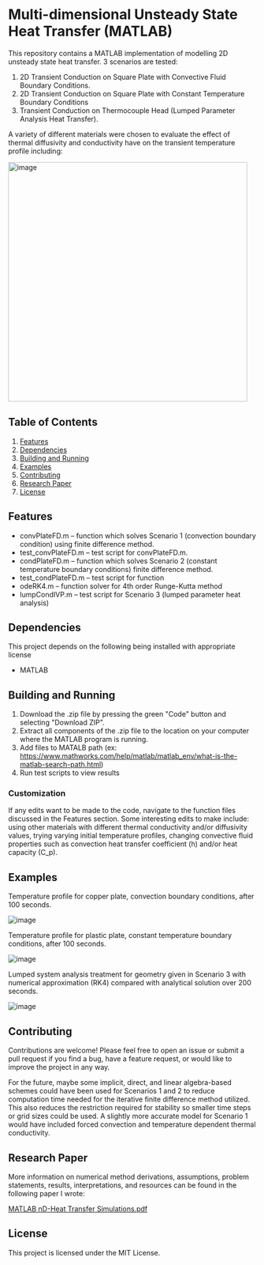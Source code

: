 # Multi-dimensional Unsteady State Heat Transfer (MATLAB)

This repository contains a MATLAB implementation of modelling 2D unsteady state heat transfer. 3 scenarios are tested:

1. 2D Transient Conduction on Square Plate with Convective Fluid Boundary Conditions.
2. 2D Transient Conduction on Square Plate with Constant Temperature Boundary Conditions
3. Transient Conduction on Thermocouple Head (Lumped Parameter Analysis Heat Transfer).

A variety of different materials were chosen to evaluate the effect of thermal diffusivity and conductivity have on the transient temperature profile including:

<img width="485" alt="image" src="https://github.com/Beniam-Kumela/2D-heat-transfer-m/assets/106757076/31f23544-0814-45f4-89c3-1edebb26a38a">

## Table of Contents

1. [Features](/README.md#features)
2. [Dependencies](/README.md#dependencies)
3. [Building and Running](/README.md#building-and-running)
4. [Examples](/README.md#examples)
5. [Contributing](/README.md#contributing)
6. [Research Paper](/README.md#research-paper)
7. [License](/README.md#license)

## Features

- convPlateFD.m – function which solves Scenario 1 (convection boundary condition) using finite difference method.
- test_convPlateFD.m – test script for convPlateFD.m.
- condPlateFD.m – function which solves Scenario 2 (constant temperature boundary conditions) finite difference method.
- test_condPlateFD.m – test script for function
- odeRK4.m – function solver for 4th order Runge-Kutta method
- lumpCondIVP.m – test script for Scenario 3 (lumped parameter heat analysis)

## Dependencies

This project depends on the following being installed with appropriate license

- MATLAB

## Building and Running

1. Download the .zip file by pressing the green "Code" button and selecting "Download ZIP".
2. Extract all components of the .zip file to the location on your computer where the MATLAB program is running.
3. Add files to MATALB path (ex: https://www.mathworks.com/help/matlab/matlab_env/what-is-the-matlab-search-path.html)
4. Run test scripts to view results

### Customization

If any edits want to be made to the code, navigate to the function files discussed in the Features section. Some interesting edits to make include: using other materials with different thermal conductivity and/or diffusivity values, trying varying initial temperature profiles, changing convective fluid properties such as convection heat transfer coefficient (h) and/or heat capacity (C_p).

## Examples

Temperature profile for copper plate, convection boundary conditions, after 100 seconds.

![image](https://github.com/Beniam-Kumela/2D-heat-transfer-m/assets/106757076/460b7a0b-4c20-4901-9021-6a10e5641360)


Temperature profile for plastic plate, constant temperature boundary conditions, after 100 seconds.

![image](https://github.com/Beniam-Kumela/2D-heat-transfer-m/assets/106757076/1f8b89f5-3509-4a7b-a509-bada7574949f)

Lumped system analysis treatment for geometry given in Scenario 3 with numerical approximation (RK4) compared with analytical solution over 200 seconds.

![image](https://github.com/Beniam-Kumela/nD-heat-transfer-m/assets/106757076/da79bf9d-b7cd-46da-a7ae-d70db99749fa)

## Contributing

Contributions are welcome! Please feel free to open an issue or submit a pull request if you find a bug, have a feature request, or would like to improve the project in any way. 

For the future, maybe some implicit, direct, and linear algebra-based schemes could have been used for Scenarios 1 and 2 to reduce computation time needed for the iterative finite difference method utilized. This also reduces the restriction required for stability so smaller time steps or grid sizes could be used. A slightly more accurate model for Scenario 1 would have included forced convection and temperature dependent thermal conductivity.

## Research Paper

More information on numerical method derivations, assumptions, problem statements, results, interpretations, and resources can be found in the following paper I wrote:

[MATLAB nD-Heat Transfer Simulations.pdf](https://github.com/Beniam-Kumela/2D-heat-transfer-m/files/13784634/MATLAB.nD-Heat.Transfer.Simulations.pdf)

## License

This project is licensed under the MIT License.
